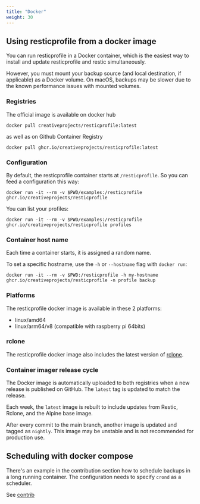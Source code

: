 ```yaml
---
title: "Docker"
weight: 30
---
```




## Using resticprofile from a docker image ##

You can run resticprofile in a Docker container, which is the easiest way to install and update resticprofile and restic simultaneously.

However, you must mount your backup source (and local destination, if applicable) as a Docker volume. On macOS, backups may be slower due to the known performance issues with mounted volumes.

### Registries

The official image is available on docker hub
```shell
docker pull creativeprojects/resticprofile:latest
```
as well as on Github Container Registry
```shell
docker pull ghcr.io/creativeprojects/resticprofile:latest
```

### Configuration

By default, the resticprofile container starts at `/resticprofile`. So you can feed a configuration this way:

```shell
docker run -it --rm -v $PWD/examples:/resticprofile ghcr.io/creativeprojects/resticprofile
```

You can list your profiles:
```shell
docker run -it --rm -v $PWD/examples:/resticprofile ghcr.io/creativeprojects/resticprofile profiles
```

### Container host name

Each time a container starts, it is assigned a random name.

To set a specific hostname, use the `-h` or `--hostname` flag with `docker run`:

```shell
docker run -it --rm -v $PWD:/resticprofile -h my-hostname ghcr.io/creativeprojects/resticprofile -n profile backup
```

### Platforms

The resticprofile docker image is available in these 2 platforms:
- linux/amd64
- linux/arm64/v8 (compatible with raspberry pi 64bits)

### rclone

The resticprofile docker image also includes the latest version of [rclone][1].

### Container imager release cycle

The Docker image is automatically uploaded to both registries when a new release is published on GitHub. The `latest` tag is updated to match the release.

Each week, the `latest` image is rebuilt to include updates from Restic, Rclone, and the Alpine base image.

After every commit to the main branch, another image is updated and tagged as `nightly`. This image may be unstable and is not recommended for production use.

## Scheduling with docker compose

There's an example in the contribution section how to schedule backups in a long running container.
The configuration needs to specify `crond` as a scheduler.

See [contrib][2]

[1]: https://rclone.org/
[2]: https://github.com/creativeprojects/resticprofile/tree/master/contrib/schedule-in-docker

